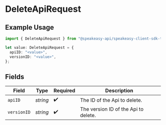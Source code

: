 # DeleteApiRequest

## Example Usage

```typescript
import { DeleteApiRequest } from "@speakeasy-api/speakeasy-client-sdk-typescript/sdk/models/operations";

let value: DeleteApiRequest = {
  apiID: "<value>",
  versionID: "<value>",
};
```

## Fields

| Field                                | Type                                 | Required                             | Description                          |
| ------------------------------------ | ------------------------------------ | ------------------------------------ | ------------------------------------ |
| `apiID`                              | *string*                             | :heavy_check_mark:                   | The ID of the Api to delete.         |
| `versionID`                          | *string*                             | :heavy_check_mark:                   | The version ID of the Api to delete. |